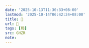 ```yaml
---
date: '2025-10-13T11:30:33+08:00'
lastmod: '2025-10-14T06:42:24+08:00'
title: 󰦓
url: 󰦓
tags: [䅥]
src: GHZR
note:
---
```

